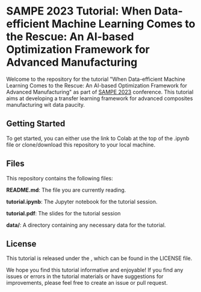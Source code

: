 # SAMPE 2023 Tutorial: When Data-efficient Machine Learning Comes to the Rescue: An AI-based Optimization Framework for Advanced Manufacturing

Welcome to the repository for the tutorial "When Data-efficient Machine Learning Comes to the Rescue: An AI-based Optimization Framework for Advanced Manufacturing" as part of [SAMPE 2023](https://www.sampeamerica.org/tutorials) conference. This tutorial aims at developing a transfer learning framework for advanced composites manufacturing wit data paucity.

## Getting Started

To get started, you can either use the link to Colab at the top of the .ipynb file or clone/download this repository to your local machine.

## Files

This repository contains the following files:

**README.md**: The file you are currently reading.

**tutorial.ipynb**: The Jupyter notebook for the tutorial session.

**tutorial.pdf**: The slides for the tutorial session

**data/**: A directory containing any necessary data for the tutorial.

## License

This tutorial is released under the <mit>, which can be found in the LICENSE file.

We hope you find this tutorial informative and enjoyable! If you find any issues or errors in the tutorial materials or have suggestions for improvements, please feel free to create an issue or pull request.
